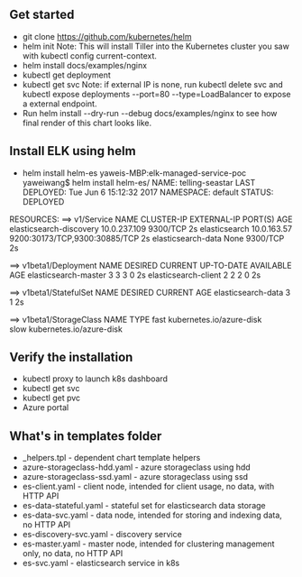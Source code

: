 ## Get started
* git clone https://github.com/kubernetes/helm
* helm init
Note: This will install Tiller into the Kubernetes cluster you saw with kubectl config current-context.
* helm install docs/examples/nginx
* kubectl get deployment
* kubectl get svc
Note: if external IP is none, run kubectl delete svc and kubectl expose deployments <deployment> --port=80 --type=LoadBalancer to expose a external endpoint.
* Run helm install --dry-run --debug docs/examples/nginx to see how final render of this chart looks like.

## Install ELK using helm
* helm install helm-es
yaweis-MBP:elk-managed-service-poc yaweiwang$ helm install helm-es/
NAME:   telling-seastar
LAST DEPLOYED: Tue Jun  6 15:12:32 2017
NAMESPACE: default
STATUS: DEPLOYED

RESOURCES:
==> v1/Service
NAME                     CLUSTER-IP    EXTERNAL-IP  PORT(S)                        AGE
elasticsearch-discovery  10.0.237.109  <none>       9300/TCP                       2s
elasticsearch            10.0.163.57   <pending>    9200:30173/TCP,9300:30885/TCP  2s
elasticsearch-data       None          <none>       9300/TCP                       2s

==> v1beta1/Deployment
NAME                  DESIRED  CURRENT  UP-TO-DATE  AVAILABLE  AGE
elasticsearch-master  3        3        3           0          2s
elasticsearch-client  2        2        2           0          2s

==> v1beta1/StatefulSet
NAME                DESIRED  CURRENT  AGE
elasticsearch-data  3        1        2s

==> v1beta1/StorageClass
NAME  TYPE
fast  kubernetes.io/azure-disk  
slow  kubernetes.io/azure-disk  
## Verify the installation
* kubectl proxy to launch k8s dashboard
* kubectl get svc
* kubectl get pvc
* Azure portal

## What's in templates folder
* _helpers.tpl - dependent chart template helpers
* azure-storageclass-hdd.yaml - azure storageclass using hdd
* azure-storageclass-ssd.yaml - azure storageclass using ssd
* es-client.yaml - client node, intended for client usage, no data, with HTTP API
* es-data-stateful.yaml - stateful set for elasticsearch data storage
* es-data-svc.yaml - data node, intended for storing and indexing data, no HTTP API
* es-discovery-svc.yaml - discovery service
* es-master.yaml - master node, intended for clustering management only, no data, no HTTP API
* es-svc.yaml - elasticsearch service in k8s